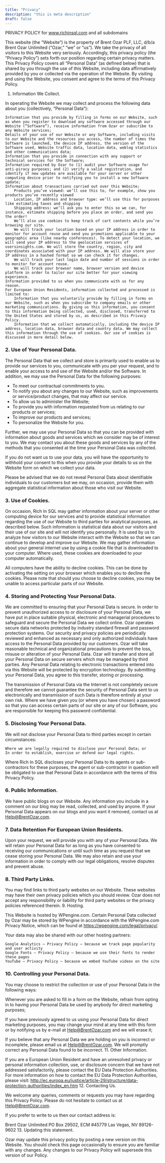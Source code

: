 ```yaml
---
title: "Privacy"
description: "this is meta description"
draft: false
---
```



PRIVACY POLICY for www.richinsql.com and all subdomains

This website (the “Website”) is the property of Brent Ozar PLF, LLC, d/b/a Brent Ozar Unlimited (“Ozar,” “we” or “us”). We take the privacy of all visitors to this Website very seriously. Accordingly, this privacy policy (the “Privacy Policy”) sets forth our position regarding certain privacy matters. This Privacy Policy covers all “Personal Data” (as defined below) that is shared by you through the use of this Website, including data affirmatively provided by you or collected via the operation of the Website.  By visiting and using the Website, you consent and agree to the terms of this Privacy Policy.
1. Information We Collect.

In operating the Website we may collect and process the following data about you (collectively, “Personal Data”):

    Information that you provide by filling in forms on our Website, such as when you register to download any software accessed through our Website (“Software”), receive information from Ozar or subscribe to any Website services;
    Details of your use of our Website or any Software, including visits to our Website and the resources you access, the number of times the Software is launched, the device IP address, the version of the Software used, Website traffic data, location data, weblog statistics and other communications data;
    Information that you provide in connection with any support or technical services for the Software;
    Information required by Ozar to (1) audit your Software usage for anti-piracy purposes; and (2) verify a valid registration, and identify if new updates are available for your server or other computing device prior to notifying you to install a new Software update;
    Information about transactions carried out over this Website;
        Products you’ve viewed: we’ll use this to, for example, show you products you’ve recently viewed
        Location, IP address and browser type: we’ll use this for purposes like estimating taxes and shipping
        Shipping address: we’ll ask you to enter this so we can, for instance, estimate shipping before you place an order, and send you the order!
        We’ll also use cookies to keep track of cart contents while you’re browsing our site.
        We will track your location based on your IP address in order to monitor for account reuse and send you promotions applicable to your geographic area (like nearby conferences). To detect your location, we will send your IP address to the geolocation services of usersinsights.com. We will store the country, region, city and coordinates associated with your IP address. We will also store your IP address in a hashed format so we can check it for changes.
        We will track your last login date and number of sessions in order to monitor for account reuse.
        We will track your browser name, browser version and device platform in order to tailor our site better for your viewing experience.
    Information provided to us when you communicate with us for any reason.
    For European Union Residents, information collected and processed is limited to:
        Information that you voluntarily provide by filling in forms on our Website, such as when you subscribe to company emails or other marketing communications. By giving us this information, you consent to this information being collected, used, disclosed, transferred to the United States and stored by us, as described in this Privacy Policy.
        Information that we collect automatically, including the device IP address, location data, browser data and country data. We may collect this information through the use of cookies. Our use of cookies is discussed in more detail below.

### 2. Use of Your Personal Data.

The Personal Data that we collect and store is primarily used to enable us to provide our services to you, communicate with you per your request, and to enable your access to and use of the Website and/or the Software. In addition, we may use the Personal Data for the following purposes:

   - To meet our contractual commitments to you.
   - To notify you about any changes to our Website, such as improvements or service/product changes, that may affect our service.
   - To allow us to administer the Website;
   - To provide you with information requested from us relating to our products or services;
   - To improve our products and services;
   - To personalize the Website for you.

Further, we may use your Personal Data so that you can be provided with information about goods and services which we consider may be of interest to you. We may contact you about these goods and services by any of the methods that you consented at the time your Personal Data was collected.

If you do not want us to use your data, you will have the opportunity to withhold your consent to this when you provide your details to us on the Website form on which we collect your data.

Please be advised that we do not reveal Personal Data about identifiable individuals to our customers but we may, on occasion, provide them with aggregate statistical information about those who visit our Website.

### 3. Use of Cookies.

On occasion, Rich In SQL may gather information about your server or other computing device for our services and to provide statistical information regarding the use of our Website to third parties for analytical purposes, as described below. Such information is statistical data about our visitors and their use of our site and will not identify you personally. It is used by us to analyze how visitors to our Website interact with the Website so that we can continue to develop and improve our Website. We may gather information about your general internet use by using a cookie file that is downloaded to your computer. Where used, these cookies are downloaded to your computer automatically.

All computers have the ability to decline cookies. This can be done by activating the setting on your browser which enables you to decline the cookies. Please note that should you choose to decline cookies, you may be unable to access particular parts of our Website.

### 4. Storing and Protecting Your Personal Data.

We are committed to ensuring that your Personal Data is secure. In order to prevent unauthorized access to or disclosure of your Personal Data, we have put in place suitable physical, electronic and managerial procedures to safeguard and secure the Personal Data we collect online. Ozar operates secure data networks protected by industry standard firewall and password protection systems. Our security and privacy policies are periodically reviewed and enhanced as necessary and only authorized individuals have access to the Personal Data provided by our customers. Ozar will take reasonable technical and organizational precautions to prevent the loss, misuse or alteration of your Personal Data. Ozar will transfer and store all your Personal Data on secure servers which may be managed by third parties. Any Personal Data relating to electronic transactions entered into via this Website will be protected by encryption technology. By submitting your Personal Data, you agree to this transfer, storing or processing.

The transmission of Personal Data via the Internet is not completely secure and therefore we cannot guarantee the security of Personal Data sent to us electronically and transmission of such Data is therefore entirely at your own risk. Where we have given you (or where you have chosen) a password so that you can access certain parts of our site or any of our Software, you are responsible for keeping this password confidential.

### 5. Disclosing Your Personal Data.

We will not disclose your Personal Data to third parties except in certain circumstances:

    Where we are legally required to disclose your Personal Data; or
    In order to establish, exercise or defend our legal rights.

Where Rich In SQL discloses your Personal Data to its agents or sub-contractors for these purposes, the agent or sub-contractor in question will be obligated to use that Personal Data in accordance with the terms of this Privacy Policy.

### 6. Public Information.

We have public blogs on our Website. Any information you include in a comment on our blog may be read, collected, and used by anyone. If your Personal Data appears on our blogs and you want it removed, contact us at Help@BrentOzar.com.

### 7. Data Retention For European Union Residents.

Upon your request, we will provide you with any of your Personal Data. We will retain your Personal Data for as long as you have consented to receiving our communications or until such time as you request that we cease storing your Personal Data. We may also retain and use your information in order to comply with our legal obligations, resolve disputes and prevent abuse.

### 8. Third Party Links.

You may find links to third party websites on our Website. These websites may have their own privacy policies which you should review. Ozar does not accept any responsibility or liability for third party websites or the privacy policies referenced therein.
9. Hosting.

This Website is hosted by WPengine.com. Certain Personal Data collected by Ozar may be stored by WPengine in accordance with the WPengine.com Privacy Notice, which can be found at https://wpengine.com/legal/privacy/.

Your data may also be shared with our other hosting partners:

    Google Analytics – Privacy Policy – because we track page popularity and user activity
    Google Fonts – Privacy Policy – because we use their fonts to render these pages    
    YouTube – Privacy Policy – because we embed YouTube videos on the site
### 10. Controlling your Personal Data.

You may choose to restrict the collection or use of your Personal Data in the following ways:

Whenever you are asked to fill in a form on the Website, refrain from opting in to having your Personal Data be used by anybody for direct marketing purposes;

If you have previously agreed to us using your Personal Data for direct marketing purposes, you may change your mind at any time with this form or by notifying us by e-mail at Help@BrentOzar.com and we will erase it;

If you believe that any Personal Data we are holding on you is incorrect or incomplete, please email us at Help@BrentOzar.com. We will promptly correct any Personal Data found to be incorrect.
11. Other Information.

If you are a European Union Resident and have an unresolved privacy or personal information collection, use, or disclosure concern that we have not addressed satisfactorily, please contact the EU Data Protection Authorities. For more information on how to contact the EU Data Protection Authorities, please visit: http://ec.europa.eu/justice/article-29/structure/data-protection-authorities/index_en.htm
12. Contacting Us.

We welcome any queries, comments or requests you may have regarding this Privacy Policy. Please do not hesitate to contact us at Help@BrentOzar.com.

If you prefer to write to us then our contact address is:

Brent Ozar Unlimited
PO Box 29502, ECM #45779
Las Vegas, NV 89126-9602
13. Updating this statement.

Ozar may update this privacy policy by posting a new version on this Website. You should check this page occasionally to ensure you are familiar with any changes. Any changes to our Privacy Policy will supersede this version of our Policy.
